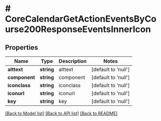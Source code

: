 # # CoreCalendarGetActionEventsByCourse200ResponseEventsInnerIcon

## Properties

Name | Type | Description | Notes
------------ | ------------- | ------------- | -------------
**alttext** | **string** | alttext | [default to 'null']
**component** | **string** | component | [default to 'null']
**iconclass** | **string** | iconclass | [default to 'null']
**iconurl** | **string** | iconurl | [default to 'null']
**key** | **string** | key | [default to 'null']

[[Back to Model list]](../../README.md#models) [[Back to API list]](../../README.md#endpoints) [[Back to README]](../../README.md)
